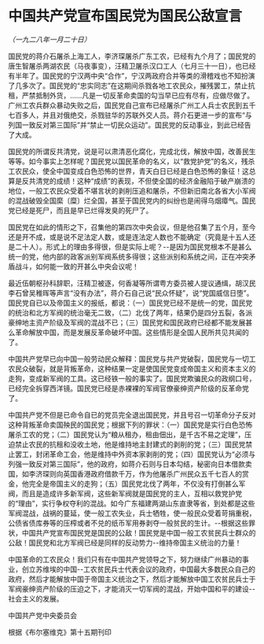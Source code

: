 # 中国共产党宣布国民党为国民公敌宣言

*（一九二八年一月二十日）*

国民党的蒋介石屠杀上海工人，李济琛屠杀广东工农，已经有九个月了；国民党的唐生智屠杀两湖农民（马夜事变），汪精卫屠杀汉口工人（七月三十一日），也已经有半年了。国民党的宁汉两中央“合作”，宁汉两政府合并等类的滑稽戏也不知扮演了几多次了。国民党的“忠实同志”在这期间杀戮各地工农民众，摧残罢工，禁止抗租，严禁抵制外货，……凡是一切反革命卖国的勾当早已应有尽有，应做尽做了。广州工农兵群众暴动失败之后，国民党自己宣布已经屠杀广州工人兵士农民到五千七百多人，并且对俄绝交，杀戮驻华的苏联外交人员。蒋介石更进一步的宣布“与列国一致反对第三国际”并“禁止一切民众运动”。国民党的反动事业，到此已经告了大成。

国民党的所谓反共清党，说是可以肃清恶化腐化，完成北伐，解放中国，改善民生等等。如今事实上怎样呢？国民党以国民革命的名义，以“救党护党”的名义，残杀工农民众，使全中国变成白色恐怖的世界，青天白日已经是白色恐怖的象征！这总算是反共清党的成绩！这种“成绩”的表现，不但使全国的经济金融陷于破产崩溃的地位，一般工农民众受着不堪言状的剥削压追和屠杀，不但新旧南北各省大小军阀的混战破毁全国縻〔糜〕烂全国，甚至于国民党内的纠纷也是闹得乌烟瘴气。国民党已经是死尸，而且是早已烂得发臭的死尸了。

国民党在如此的情形之下，召集他的第四次中央会议，但是他召集了五个月，至今还是开不成，或是说不足法定人数，或是连法定人数也不能确定（究竟是十五人还是二十人）。形式上的理由多得很，但是实际上呢？--是因为国民党根本不是甚么统一的党，他内部的政客派别军阀系统多得很；这些派别和系统之间，正在冲突矛盾战斗，如何能一致的开甚么中央会议呢！

最近伍朝枢孙科辞职，汪精卫被逐，何香凝等所谓粤方委员被人提议通缉，胡汉民李石曾吴稚晖等声言“没有办法”，蒋介石自己说“民众怀疑”，说“党国威信日堕”。国民党自已以及帝国主义的报纸，都说：（一）国民党已经不是统一的党，国民党的统治和北方军阀的统治毫无二致，（二）北伐了两年，结果仍是四分五裂，各派豪绅地主资产阶级及军阀的混战不已；（三）国民党和国民政府已经都不能发展甚么革命解放中国，而是发展反革命破坏中国。这些情形是全国人民所共见共闻的了。

中国共产党早已向中国一般劳动民众解释：国民党与共产党破裂，国民党与一切工农民众破裂，就是背叛革命，这种结果一定是使国民党变成帝国主义和资本主义的走狗，变成新军阀的工具。这已经铁一般的事实了。国民党欺骗民众的政纲口号，已经完全拆穿西洋镜。国民党已经是赤裸裸的军阀官僚豪绅资产阶级的反革命党了。

中国共产党不但是已命令自已的党员完全退出国民党，并且号召一切革命分子反对这种背叛革命卖国殃民的国民党；根据下列的罪状：（一）国民党是实行白色恐怖屠杀工农的党；（二）国民党认为“粮从租办，租由佃出，是千古不易之定理”，压迫禁止农民的抗租和没收土地，他是维持地主封建式的剥削的党；（三）国民党禁止罢工，封闭革命工会，他是维持中外资本家剥削的党；（四）国民党认为“必须与列强一致反对第三国际”，他的政府，如蒋介石则与日本勾结，秘密向日本借款卖国，如李济琛则向英国香港政府借款千万，作为他屠杀广州民众五千七百人的赏金，他完全是帝国主义的走狗；（五）国民党北伐了两年，不仅没有打倒甚么军阀，而且是造成许多新军阀，这些新军阀就是国民党的主人，互相以救党护党的“理由”，实行争权夺利的混战。如今广东福建两湖山东直隶等省，到处都是这些军阀混战，战祸的蔓延，使一般工农失业，兵士牺牲，使一般民众受着苛捐重税，公债省债库券等的压榨或者不兑的纸币军用券剥夺一般贫民的生计。--根据这些罪状，中国共产党宣布国民党是国民的公敌！国民党是中国一般工农贫民兵士群众的公敌！国民党和北方军阀已经是同样的反动势力--维持帝国主义统治的力量！

中国革命的工农民众！我们只有在中国共产党领导之下，努力继续广州暴动的事业，创立苏维埃的中国--工农贫民兵士代表会议的政府，中国最大多数民众自己的政府，然后才能解放中国于帝国主义统治之下，然后才能解放中国工农贫民兵士于军阀豪绅资产阶级的压迫之下，才能消灭一切军阀的混战，开始中国和平的建设--社会主义的发展。

中国共产党中央委员会

根据《布尔塞维克》第十五期刊印